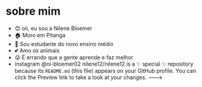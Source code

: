 # sobre mim
- 😊 oii, eu sou a Nilene Bloemer
- 🏠 Moro em Pitanga
- 📘 Sou estudante do novo ensino médio
- 💕 Amo os animais 
- 😜 É errando que a gente aprende e faz melhor
- instagram @ni-bloemer02
nilene12/nilene12 is a ✨ special ✨ repository because its `README.md` (this file) appears on your GitHub profile.
You can click the Preview link to take a look at your changes.
--->
